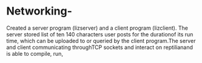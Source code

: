 # Networking-
Created a server program (lizserver)  and a client program (lizclient). The server stored list of ten 140 characters user posts for the durationof its run time, which can be uploaded to or queried by the client program.The server and client communicating throughTCP sockets and interact on reptilianand is able to compile, run,
